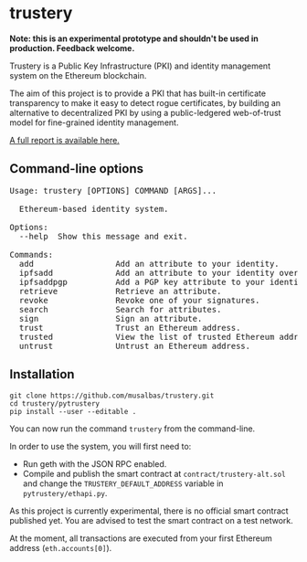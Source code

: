 # trustery
**Note: this is an experimental prototype and shouldn't be used in production. Feedback welcome.**

Trustery is a Public Key Infrastructure (PKI) and identity management system on the Ethereum blockchain.

The aim of this project is to provide a PKI that has built-in certificate transparency to make it easy to detect rogue certificates, by building an alternative to decentralized PKI by using a public-ledgered web-of-trust model for fine-grained identity management.

[A full report is available here.](https://github.com/musalbas/trustery-report/blob/master/Report.pdf)

## Command-line options
<pre>Usage: trustery [OPTIONS] COMMAND [ARGS]...

  Ethereum-based identity system.

Options:
  --help  Show this message and exit.

Commands:
  add                 Add an attribute to your identity.
  ipfsadd             Add an attribute to your identity over IPFS.
  ipfsaddpgp          Add a PGP key attribute to your identity over IPFS.
  retrieve            Retrieve an attribute.
  revoke              Revoke one of your signatures.
  search              Search for attributes.
  sign                Sign an attribute.
  trust               Trust an Ethereum address.
  trusted             View the list of trusted Ethereum addresses.
  untrust             Untrust an Ethereum address.
</pre>

## Installation
```
git clone https://github.com/musalbas/trustery.git
cd trustery/pytrustery
pip install --user --editable .
```

You can now run the command `trustery` from the command-line.

In order to use the system, you will first need to:
* Run geth with the JSON RPC enabled.
* Compile and publish the smart contract at `contract/trustery-alt.sol` and change the `TRUSTERY_DEFAULT_ADDRESS` variable in `pytrustery/ethapi.py`.

As this project is currently experimental, there is no official smart contract published yet. You are advised to test the smart contract on a test network.

At the moment, all transactions are executed from your first Ethereum address (`eth.accounts[0]`).
